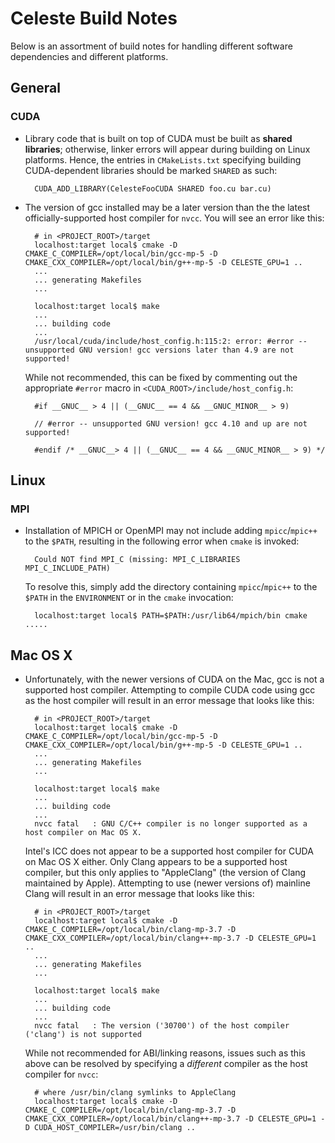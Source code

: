 # Celeste Build Notes

Below is an assortment of build notes for handling different software dependencies and different platforms.

## General

### CUDA

* Library code that is built on top of CUDA must be built as **shared libraries**; otherwise, linker errors will appear during building on Linux platforms.  Hence, the entries in `CMakeLists.txt` specifying building CUDA-dependent libraries should be marked `SHARED` as such:

        CUDA_ADD_LIBRARY(CelesteFooCUDA SHARED foo.cu bar.cu)

* The version of gcc installed may be a later version than the the latest officially-supported host compiler for `nvcc`.  You will see an error like this:

        # in <PROJECT_ROOT>/target
        localhost:target local$ cmake -D CMAKE_C_COMPILER=/opt/local/bin/gcc-mp-5 -D CMAKE_CXX_COMPILER=/opt/local/bin/g++-mp-5 -D CELESTE_GPU=1 ..
        ...
        ... generating Makefiles
        ...

        localhost:target local$ make
        ...
        ... building code
        ...
        /usr/local/cuda/include/host_config.h:115:2: error: #error -- unsupported GNU version! gcc versions later than 4.9 are not supported!

    While not recommended, this can be fixed by commenting out the appropriate `#error` macro in `<CUDA_ROOT>/include/host_config.h`:

        #if __GNUC__ > 4 || (__GNUC__ == 4 && __GNUC_MINOR__ > 9)

        // #error -- unsupported GNU version! gcc 4.10 and up are not supported!

        #endif /* __GNUC__> 4 || (__GNUC__ == 4 && __GNUC_MINOR__ > 9) */


## Linux

### MPI

* Installation of MPICH or OpenMPI may not include adding `mpicc`/`mpic++` to the `$PATH`, resulting in the following error when `cmake` is invoked:

        Could NOT find MPI_C (missing: MPI_C_LIBRARIES MPI_C_INCLUDE_PATH)

    To resolve this, simply add the directory containing `mpicc`/`mpic++` to the `$PATH` in the `ENVIRONMENT` or in the `cmake` invocation:

        localhost:target local$ PATH=$PATH:/usr/lib64/mpich/bin cmake .....


## Mac OS X

* Unfortunately, with the newer versions of CUDA on the Mac, gcc is not a supported host compiler.  Attempting to compile CUDA code using gcc as the host compiler will result in an error message that looks like this:

        # in <PROJECT_ROOT>/target
        localhost:target local$ cmake -D CMAKE_C_COMPILER=/opt/local/bin/gcc-mp-5 -D CMAKE_CXX_COMPILER=/opt/local/bin/g++-mp-5 -D CELESTE_GPU=1 ..
        ...
        ... generating Makefiles
        ...

        localhost:target local$ make
        ...
        ... building code
        ...
        nvcc fatal   : GNU C/C++ compiler is no longer supported as a host compiler on Mac OS X.

    Intel's ICC does not appear to be a supported host compiler for CUDA on Mac OS X either.  Only Clang appears to be a supported host compiler, but this only applies to "AppleClang" (the version of Clang maintained by Apple).  Attempting to use (newer versions of) mainline Clang will result in an error message that looks like this:

        # in <PROJECT_ROOT>/target
        localhost:target local$ cmake -D CMAKE_C_COMPILER=/opt/local/bin/clang-mp-3.7 -D CMAKE_CXX_COMPILER=/opt/local/bin/clang++-mp-3.7 -D CELESTE_GPU=1 ..
        ...
        ... generating Makefiles
        ...

        localhost:target local$ make
        ...
        ... building code
        ...
        nvcc fatal   : The version ('30700') of the host compiler ('clang') is not supported

    While not recommended for ABI/linking reasons, issues such as this above can be resolved by specifying a _different_ compiler as the host compiler for `nvcc`:

        # where /usr/bin/clang symlinks to AppleClang
        localhost:target local$ cmake -D CMAKE_C_COMPILER=/opt/local/bin/clang-mp-3.7 -D CMAKE_CXX_COMPILER=/opt/local/bin/clang++-mp-3.7 -D CELESTE_GPU=1 -D CUDA_HOST_COMPILER=/usr/bin/clang ..
